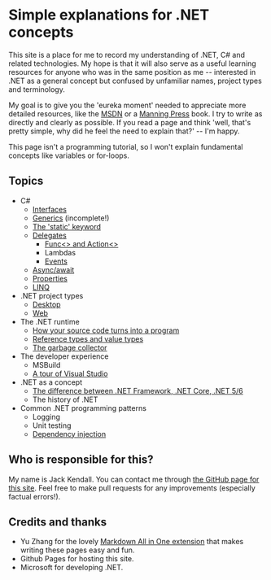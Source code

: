 # Simple explanations for .NET concepts

This site is a place for me to record my understanding of .NET, C# and related technologies. My hope is that it will also serve as a useful learning resources for anyone who was in the same position as me -- interested in .NET as a general concept but confused by unfamiliar names, project types and terminology.

My goal is to give you the 'eureka moment' needed to appreciate more detailed resources, like the [MSDN](https://docs.microsoft.com/en-us/dotnet/) or a [Manning Press](https://www.manning.com/) book. I try to write as directly and clearly as possible. If you read a page and think 'well, that's pretty simple, why did he feel the need to explain that?' -- I'm happy.

This page isn't a programming tutorial, so I won't explain fundamental concepts like variables or for-loops.

## Topics
* C#
    * [Interfaces](interfaces.md)
    * [Generics](generics.md) (incomplete!)
    * [The 'static' keyword](static.md)
    * [Delegates](delegates.md)
      * [Func<> and Action<>](func-and-action.md)
      * Lambdas
      * [Events](events.md)
    * [Async/await](async-await.md)
    * [Properties](properties.md)
    * [LINQ](linq.md)
* .NET project types
    * [Desktop](desktop-project-types.md)
    * [Web](web-project-types.md)
* The .NET runtime
    * [How your source code turns into a program](source-to-execution.md)
    * [Reference types and value types](reference-types-and-value-types.md)
    * [The garbage collector](garbage-collector.md)
* The developer experience
    * MSBuild
    * [A tour of Visual Studio](vs-tour.md)
* .NET as a concept
    * [The difference between .NET Framework, .NET Core, .NET 5/6](dotnet-versions.md)
    * The history of .NET
* Common .NET programming patterns
    * Logging
    * Unit testing
    * [Dependency injection](dependency-injection.md)

## Who is responsible for this?
My name is Jack Kendall. You can contact me through [the GitHub page for this site](https://github.com/jkendall327/dotnet-explanations). Feel free to make pull requests for any improvements (especially factual errors!).

## Credits and thanks
* Yu Zhang for the lovely [Markdown All in One extension](https://marketplace.visualstudio.com/items?itemName=yzhang.markdown-all-in-one) that makes writing these pages easy and fun.
* Github Pages for hosting this site.
* Microsoft for developing .NET.
